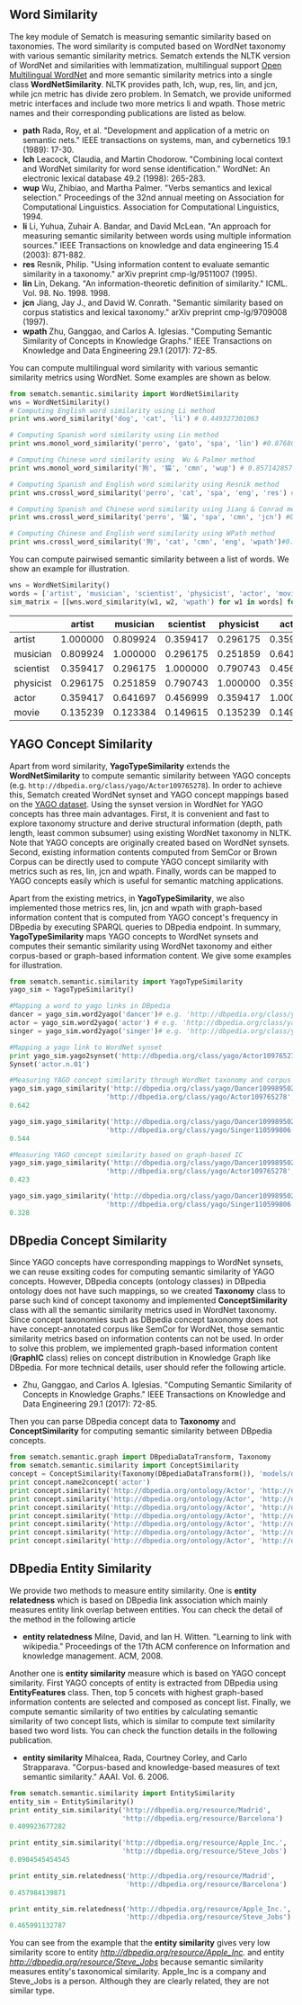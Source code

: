 
## Word Similarity

The key module of Sematch is measuring semantic similarity based on taxonomies. The word similarity is computed based on WordNet taxonomy with various semantic similarity metrics. Sematch extends the NLTK version of WordNet and similarities with lemmatization, multilingual support [Open Multilingual WordNet](http://compling.hss.ntu.edu.sg/omw/) and more semantic similarity metrics into a single class **WordNetSimilarity**. NLTK provides path, lch, wup, res, lin, and jcn, while jcn metric has divide zero problem. In Sematch, we provide uniformed metric interfaces and include two more metrics li and wpath. Those metric names and their corresponding publications are listed as below.

- **path**
Rada, Roy, et al. "Development and application of a metric on semantic nets." IEEE transactions on systems, man, and cybernetics 19.1 (1989): 17-30.
- **lch**
Leacock, Claudia, and Martin Chodorow. "Combining local context and WordNet similarity for word sense identification." WordNet: An electronic lexical database 49.2 (1998): 265-283.
- **wup**
Wu, Zhibiao, and Martha Palmer. "Verbs semantics and lexical selection." Proceedings of the 32nd annual meeting on Association for Computational Linguistics. Association for Computational Linguistics, 1994.
- **li**
Li, Yuhua, Zuhair A. Bandar, and David McLean. "An approach for measuring semantic similarity between words using multiple information sources." IEEE Transactions on knowledge and data engineering 15.4 (2003): 871-882.
- **res**
Resnik, Philip. "Using information content to evaluate semantic similarity in a taxonomy." arXiv preprint cmp-lg/9511007 (1995).
- **lin**
Lin, Dekang. "An information-theoretic definition of similarity." ICML. Vol. 98. No. 1998. 1998.
- **jcn**
Jiang, Jay J., and David W. Conrath. "Semantic similarity based on corpus statistics and lexical taxonomy." arXiv preprint cmp-lg/9709008 (1997).
- **wpath**
Zhu, Ganggao, and Carlos A. Iglesias. "Computing Semantic Similarity of Concepts in Knowledge Graphs." IEEE Transactions on Knowledge and Data Engineering 29.1 (2017): 72-85.

You can compute multilingual word similarity with various semantic similarity metrics using WordNet. Some examples are shown as below.

```python
from sematch.semantic.similarity import WordNetSimilarity
wns = WordNetSimilarity()
# Computing English word similarity using Li method
print wns.word_similarity('dog', 'cat', 'li') # 0.449327301063

# Computing Spanish word similarity using Lin method
print wns.monol_word_similarity('perro', 'gato', 'spa', 'lin') #0.876800984373

# Computing Chinese word similarity using  Wu & Palmer method
print wns.monol_word_similarity('狗', '猫', 'cmn', 'wup') # 0.857142857143

# Computing Spanish and English word similarity using Resnik method
print wns.crossl_word_similarity('perro', 'cat', 'spa', 'eng', 'res') #7.91166650904

# Computing Spanish and Chinese word similarity using Jiang & Conrad method
print wns.crossl_word_similarity('perro', '猫', 'spa', 'cmn', 'jcn') #0.31023804699

# Computing Chinese and English word similarity using WPath method
print wns.crossl_word_similarity('狗', 'cat', 'cmn', 'eng', 'wpath')#0.593666388463

```

You can compute pairwised semantic similarity between a list of words. We show an example for illustration.

```Python
wns = WordNetSimilarity()
words = ['artist', 'musician', 'scientist', 'physicist', 'actor', 'movie']
sim_matrix = [[wns.word_similarity(w1, w2, 'wpath') for w1 in words] for w2 in words]
```

|         |  artist      |musician    |scientist   |physicist   |actor       |movie    |
| --------|:------------:|:----------:|:----------:|:----------:|:----------:|--------:|
|artist   |  1.000000    |0.809924    |0.359417    |0.296175    |0.359417    |0.135239 | 
|musician |  0.809924    |1.000000    |0.296175    |0.251859    |0.641697    |0.123384 | 
|scientist|  0.359417    |0.296175    |1.000000    |0.790743    |0.456999    |0.149615 |
|physicist|  0.296175    |0.251859    |0.790743    |1.000000    |0.359417    |0.135239 |
|actor    |  0.359417    |0.641697    |0.456999    |0.359417    |1.000000    |0.149615 |
|movie    |  0.135239    |0.123384    |0.149615    |0.135239    |0.149615    |1.000000 |

## YAGO Concept Similarity


Apart from word similarity, **YagoTypeSimilarity** extends the **WordNetSimilarity** to compute semantic similarity between YAGO concepts (e.g. `http://dbpedia.org/class/yago/Actor109765278`). In order to achieve this, Sematch created WordNet synset and YAGO concept mappings based on the [YAGO dataset](http://www.mpi-inf.mpg.de/departments/databases-and-information-systems/research/yago-naga/yago/downloads/). Using the synset version in WordNet for YAGO concepts has three main advantages. First, it is convenient and fast to explore taxonomy structure and derive structural information (depth, path length, least common subsumer) using existing WordNet taxonomy in NLTK. Note that YAGO concepts are originally created based on WordNet synsets. Second, existing information contents computed from SemCor or Brown Corpus can be directly used to compute YAGO concept similarity with metrics such as res, lin, jcn and wpath. Finally, words can be mapped to YAGO concepts easily which is useful for semantic matching applications. 

 Apart from the existing metrics, in **YagoTypeSimilarity**, we also implemented those metrics res, lin, jcn and wpath with graph-based information content that is computed from YAGO concept's frequency in DBpedia by executing SPARQL queries to DBpedia endpoint. In summary, **YagoTypeSimilarity** maps YAGO concepts to WordNet synsets and computes their semantic similarity using WordNet taxonomy and either corpus-based or graph-based information content. We give some examples for illustration.

```python
from sematch.semantic.similarity import YagoTypeSimilarity
yago_sim = YagoTypeSimilarity()

#Mapping a word to yago links in DBpedia
dancer = yago_sim.word2yago('dancer')# e.g. 'http://dbpedia.org/class/yago/Dancer109989502'
actor = yago_sim.word2yago('actor') # e.g. 'http://dbpedia.org/class/yago/Actor109765278'
singer = yago_sim.word2yago('singer')# e.g. 'http://dbpedia.org/class/yago/Singer110599806'

#Mapping a yago link to WordNet synset
print yago_sim.yago2synset('http://dbpedia.org/class/yago/Actor109765278') 
Synset('actor.n.01')

#Measuring YAGO concept similarity through WordNet taxonomy and corpus based information content
yago_sim.yago_similarity('http://dbpedia.org/class/yago/Dancer109989502', 
                        'http://dbpedia.org/class/yago/Actor109765278', 'wpath')
0.642

yago_sim.yago_similarity('http://dbpedia.org/class/yago/Dancer109989502',
                        'http://dbpedia.org/class/yago/Singer110599806', 'wpath')
0.544

#Measuring YAGO concept similarity based on graph-based IC 
yago_sim.yago_similarity('http://dbpedia.org/class/yago/Dancer109989502', 
                        'http://dbpedia.org/class/yago/Actor109765278', 'wpath_graph')
0.423

yago_sim.yago_similarity('http://dbpedia.org/class/yago/Dancer109989502',
                        'http://dbpedia.org/class/yago/Singer110599806', 'wpath_graph')
0.328
```

## DBpedia Concept Similarity

Since YAGO concepts have corresponding mappings to WordNet synsets, we can reuse exsiting codes for computing semantic similarity of YAGO concepts. However, DBpedia concepts (ontology classes) in DBpedia ontology does not have such mappings, so we created **Taxonomy** class to parse such kind of concept taxonomy and implemented **ConceptSimilarity** class with all the semantic similarity metrics used in WordNet taxonomy. Since concept taxonomies such as DBpedia concept taxonomy does not have concept-annotated corpus like SemCor for WordNet, those semantic similarity metrics based on information contents can not be used. In order to solve this problem, we implemented graph-based information content (**GraphIC** class) relies on concept distribution in Knowledge Graph like DBpedia. For more technical details, user should refer the following article.

- Zhu, Ganggao, and Carlos A. Iglesias. "Computing Semantic Similarity of Concepts in Knowledge Graphs." IEEE Transactions on Knowledge and Data Engineering 29.1 (2017): 72-85.


Then you can parse DBpedia concept data to **Taxonomy** and **ConceptSimilarity** for computing semantic similarity between DBpedia concepts.

```python
from sematch.semantic.graph import DBpediaDataTransform, Taxonomy
from sematch.semantic.similarity import ConceptSimilarity
concept = ConceptSimilarity(Taxonomy(DBpediaDataTransform()), 'models/dbpedia_type_ic.txt')
print concept.name2concept('actor')
print concept.similarity('http://dbpedia.org/ontology/Actor', 'http://dbpedia.org/ontology/Film', 'path')
print concept.similarity('http://dbpedia.org/ontology/Actor', 'http://dbpedia.org/ontology/Film', 'wup')
print concept.similarity('http://dbpedia.org/ontology/Actor', 'http://dbpedia.org/ontology/Film', 'li')
print concept.similarity('http://dbpedia.org/ontology/Actor', 'http://dbpedia.org/ontology/Film', 'res')
print concept.similarity('http://dbpedia.org/ontology/Actor', 'http://dbpedia.org/ontology/Film', 'lin')
print concept.similarity('http://dbpedia.org/ontology/Actor', 'http://dbpedia.org/ontology/Film', 'jcn')
print concept.similarity('http://dbpedia.org/ontology/Actor', 'http://dbpedia.org/ontology/Film', 'wpath')
```


## DBpedia Entity Similarity


We provide two methods to measure entity similarity. One is **entity relatedness** which is based on DBpedia link association which mainly measures entity link overlap between entities. You can check the detail of the method in the following article

- **entity relatedness** Milne, David, and Ian H. Witten. "Learning to link with wikipedia." Proceedings of the 17th ACM conference on Information and knowledge management. ACM, 2008.
                                                    
Another one is **entity similarity** measure which is based on YAGO concept similarity. First YAGO concepts of entity is extracted from DBpedia using **EntityFeatures** class. Then, top 5 concets with highest graph-based information contents are selected and composed as concept list. Finally, we compute semantic similarity of two entities by calculating semantic similarity of two concept lists, which is similar to compute text similarity based two word lists. You can check the function details in the following publication.

- **entity similarity** Mihalcea, Rada, Courtney Corley, and Carlo Strapparava. "Corpus-based and knowledge-based measures of text semantic similarity." AAAI. Vol. 6. 2006.

```python
from sematch.semantic.similarity import EntitySimilarity
entity_sim = EntitySimilarity()
print entity_sim.similarity('http://dbpedia.org/resource/Madrid',
                            'http://dbpedia.org/resource/Barcelona')
0.409923677282

print entity_sim.similarity('http://dbpedia.org/resource/Apple_Inc.',
                            'http://dbpedia.org/resource/Steve_Jobs')
0.0904545454545

print entity_sim.relatedness('http://dbpedia.org/resource/Madrid', 
                             'http://dbpedia.org/resource/Barcelona')
0.457984139871

print entity_sim.relatedness('http://dbpedia.org/resource/Apple_Inc.',
                             'http://dbpedia.org/resource/Steve_Jobs')
0.465991132787
```

You can see from the example that the **entity similarity** gives very low similarity score to entity *http://dbpedia.org/resource/Apple_Inc.* and entity *http://dbpedia.org/resource/Steve_Jobs* because semantic similarity measures entity's taxonomical similarity. Apple_Inc is a company and Steve_Jobs is a person. Although they are clearly related, they are not similar type.



